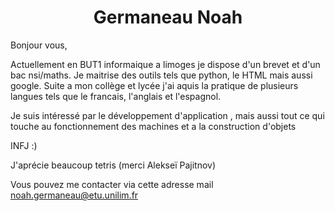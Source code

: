 <h1 align = "center"> Germaneau Noah </h1>
Bonjour vous,

Actuellement en BUT1 informaique a limoges je dispose d'un brevet et d'un bac nsi/maths.
Je maitrise des outils tels que python, le HTML mais aussi google.
Suite a mon collège et lycée j'ai aquis la pratique de plusieurs langues tels que le francais, l'anglais et l'espagnol.

Je suis intéressé par le développement d'application , mais aussi tout ce qui touche au fonctionnement des machines et a la construction d'objets

INFJ :)

J'aprécie beaucoup tetris (merci Alekseï Pajitnov)

Vous pouvez me contacter via cette adresse mail noah.germaneau@etu.unilim.fr 
